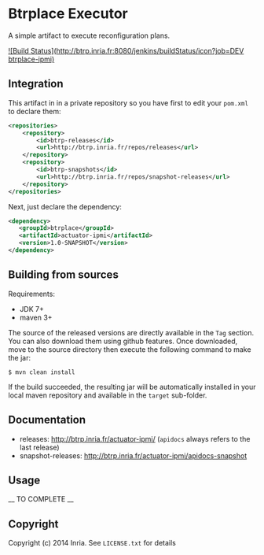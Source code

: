 # Btrplace Executor #

A simple artifact to execute reconfiguration plans.

[![Build Status](http://btrp.inria.fr:8080/jenkins/buildStatus/icon?job=DEV btrplace-ipmi)](http://btrp.inria.fr:8080/jenkins/job/DEV%20btrplace-ipmi/)

## Integration ##

This artifact in in a private repository so you have first to edit your `pom.xml` to declare them:

```xml
<repositories>
    <repository>
        <id>btrp-releases</id>
        <url>http://btrp.inria.fr/repos/releases</url>
    </repository>
    <repository>
        <id>btrp-snapshots</id>
        <url>http://btrp.inria.fr/repos/snapshot-releases</url>
    </repository>
</repositories>
```

Next, just declare the dependency:

```xml
<dependency>
   <groupId>btrplace</groupId>
   <artifactId>actuator-ipmi</artifactId>
   <version>1.0-SNAPSHOT</version>
</dependency>
```

## Building from sources ##

Requirements:
* JDK 7+
* maven 3+

The source of the released versions are directly available in the `Tag` section.
You can also download them using github features.
Once downloaded, move to the source directory then execute the following command
to make the jar:

    $ mvn clean install

If the build succeeded, the resulting jar will be automatically
installed in your local maven repository and available in the `target` sub-folder.

## Documentation ##

* releases: http://btrp.inria.fr/actuator-ipmi/ (`apidocs` always refers to the last release)
* snapshot-releases: http://btrp.inria.fr/actuator-ipmi/apidocs-snapshot

## Usage ##

__ TO COMPLETE __

## Copyright ##
Copyright (c) 2014 Inria. See `LICENSE.txt` for details
